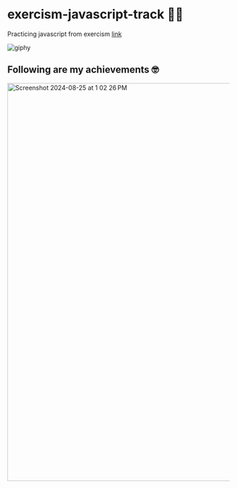 # exercism-javascript-track 🤠🤘
 Practicing javascript from exercism [link](https://exercism.org/tracks/javascript)

![giphy](https://github.com/user-attachments/assets/6293fb3c-8711-4d61-957d-dce7c2cd2b5f)

## Following are my achievements 🤓
<img width="903" alt="Screenshot 2024-08-25 at 1 02 26 PM" src="https://github.com/user-attachments/assets/1491f584-77ef-4fa2-a68a-a0fcc068fb26">
